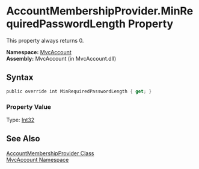 AccountMembershipProvider.MinRequiredPasswordLength Property
============================================================
This property always returns 0.

**Namespace:** [MvcAccount][1]  
**Assembly:** MvcAccount (in MvcAccount.dll)

Syntax
------

```csharp
public override int MinRequiredPasswordLength { get; }
```

### Property Value
Type: [Int32][2]

See Also
--------
[AccountMembershipProvider Class][3]  
[MvcAccount Namespace][1]  

[1]: ../README.md
[2]: http://msdn.microsoft.com/en-us/library/td2s409d
[3]: README.md